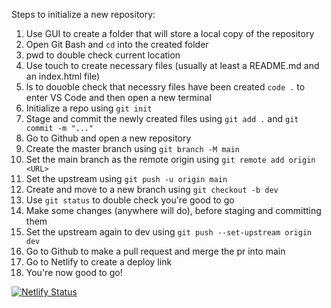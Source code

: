 Steps to initialize a new repository:
1. Use GUI to create a folder that will store a local copy of the repository
2. Open Git Bash and `cd` into the created folder
3. pwd to double check current location
4. Use touch to create necessary files (usually at least a README.md and an index.html file)
5. ls to douoble check that necessry files have been created `code .` to enter VS Code and then open a new terminal
6. Initialize a repo using `git init`
7. Stage and commit the newly created files using `git add .` and `git commit -m "..."`
8. Go to Github and open a new repository
9. Create the master branch using `git branch -M main`
10. Set the main branch as the remote origin using `git remote add origin <URL>`
11. Set the upstream using `git push -u origin main`
12. Create and move to a new branch using `git checkout -b dev`
13. Use `git status` to double check you're good to go
14. Make some changes (anywhere will do), before staging and committing them
15. Set the upstream again to dev using `git push --set-upstream origin dev`
16. Go to Github to make a pull request and merge the pr into main
17. Go to Netlify to create a deploy link
18. You're now good to go!

[![Netlify Status](https://api.netlify.com/api/v1/badges/34367cdb-e1b4-4052-ad23-40bdc221b17f/deploy-status)](https://app.netlify.com/sites/elwins-test-repo/deploys)